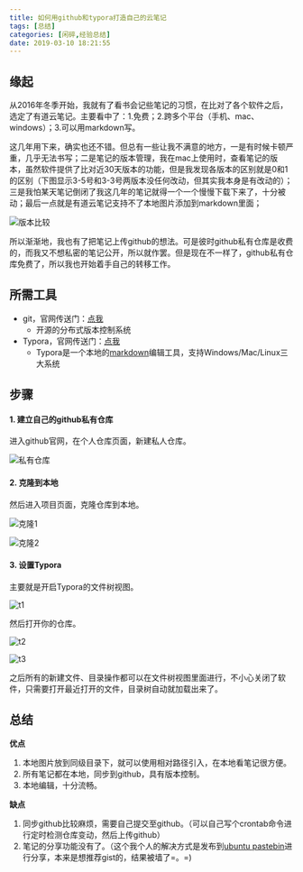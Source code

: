 ```yaml
---
title: 如何用github和typora打造自己的云笔记
tags: [总结]
categories: [闲碎,经验总结]
date: 2019-03-10 18:21:55
---
```


## 缘起

从2016年冬季开始，我就有了看书会记些笔记的习惯，在比对了各个软件之后，选定了有道云笔记。主要看中了：1.免费；2.跨多个平台（手机、mac、windows）；3.可以用markdown写。

<!--more-->

这几年用下来，确实也还不错。但总有一些让我不满意的地方，一是有时候卡顿严重，几乎无法书写；二是笔记的版本管理，我在mac上使用时，查看笔记的版本，虽然软件提供了比对近30天版本的功能，但是我发现各版本的区别就是0和1的区别（下图显示3-5号和3-3号两版本没任何改动，但其实我本身是有改动的）；三是我怕某天笔记倒闭了我这几年的笔记就得一个一个慢慢下载下来了，十分被动；最后一点就是有道云笔记支持不了本地图片添加到markdown里面；

![版本比较](https://user-images.githubusercontent.com/12698567/54083766-4631c180-4363-11e9-8a4d-955405592a4c.png)

所以渐渐地，我也有了把笔记上传github的想法。可是彼时github私有仓库是收费的，而我又不想私密的笔记公开，所以就作罢。但是现在不一样了，github私有仓库免费了，所以我也开始着手自己的转移工作。

## 所需工具

- git，官网传送门：[点我](https://git-scm.com/)
  - 开源的分布式版本控制系统
- Typora，官网传送门：[点我](https://www.typora.io/)
  - Typora是一个本地的[markdown](https://baike.baidu.com/item/markdown/3245829?fr=aladdin)编辑工具，支持Windows/Mac/Linux三大系统

## 步骤

#### 1. 建立自己的github私有仓库

进入github官网，在个人仓库页面，新建私人仓库。

![私有仓库](https://user-images.githubusercontent.com/12698567/54084273-b04d6500-4369-11e9-9fb3-c8ea4445ea9c.png)

#### 2. 克隆到本地

然后进入项目页面，克隆仓库到本地。

![克隆1](https://user-images.githubusercontent.com/12698567/54084286-d07d2400-4369-11e9-9f58-4e2cc35d3a58.png)

![克隆2](https://user-images.githubusercontent.com/12698567/54084287-d1ae5100-4369-11e9-894d-8ab8b90a53e9.png)

#### 3. 设置Typora

主要就是开启Typora的文件树视图。

![t1](https://user-images.githubusercontent.com/12698567/54084318-1639ec80-436a-11e9-8f43-8b41abe2a338.png)

然后打开你的仓库。

![t2](https://user-images.githubusercontent.com/12698567/54084319-1639ec80-436a-11e9-816a-cbfd7c72f881.png)

![t3](https://user-images.githubusercontent.com/12698567/54084320-176b1980-436a-11e9-95d6-21778630c3e1.png)

之后所有的新建文件、目录操作都可以在文件树视图里面进行，不小心关闭了软件，只需要打开最近打开的文件，目录树自动就加载出来了。

## 总结

**优点**

1. 本地图片放到同级目录下，就可以使用相对路径引入，在本地看笔记很方便。
2. 所有笔记都在本地，同步到github，具有版本控制。
3. 本地编辑，十分流畅。

**缺点**

1. 同步github比较麻烦，需要自己提交至github。（可以自己写个crontab命令进行定时检测仓库变动，然后上传github）
2. 笔记的分享功能没有了。（这个我个人的解决方式是发布到[ubuntu pastebin](https://paste.ubuntu.com/)进行分享，本来是想推荐gist的，结果被墙了=。=)